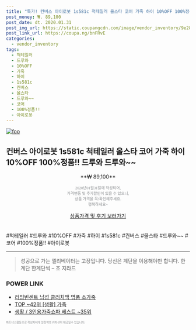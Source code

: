 ```yaml
--- 
title: "특가! 컨버스 아이로봇 1s581c 척테일러 올스타 코어 가죽 하이 10%OFF 100%정품!..." 
post_money: ₩. 89,100 
post_date: dt. 2020.01.31 
post_img_url: https://static.coupangcdn.com/image/vendor_inventory/9e28/fa48dadeb48a7ac083ecae89567c264fc7a18e9dd8350ebd54cfbb5ea198.jpg 
post_link_url: https://coupa.ng/bnFRvE 
categories: 
  - vendor_inventory 
tags: 
  - 척테일러 
  - 드루와 
  - 10%OFF 
  - 가죽 
  - 하이 
  - 1s581c 
  - 컨버스 
  - 올스타 
  - 드루와~~ 
  - 코어 
  - 100%정품!! 
  - 아이로봇 
--- 
```

[![foo](https://static.coupangcdn.com/image/vendor_inventory/9e28/fa48dadeb48a7ac083ecae89567c264fc7a18e9dd8350ebd54cfbb5ea198.jpg)](https://coupa.ng/bnFRvE) 

## 컨버스 아이로봇 1s581c 척테일러 올스타 코어 가죽 하이 10%OFF 100%정품!! 드루와 드루와~~ 
<p style="text-align: center;">**₩ 89,100**</p> 
<p style="text-align: center;"><span style="color: #898c8f; font-family: Georgia,Times,serif; font-size: 0.75em;">2020년01월31일에 작성되어, <br>가격변동 및 추가할인이 있을 수 있으니,<br> 상품 가격을 꼭!확인해주세요.<br>행복하세요~</span> 
</p>	 
<div markdown="0" style="text-align: center;"><a href="https://coupa.ng/bnFRvE" class="btn btn--success">상품가격 및 후기 보러가기</a></div> 
<br><br> 
  #척테일러 #드루와 #10%OFF #가죽 #하이 #1s581c #컨버스 #올스타 #드루와~~ #코어 #100%정품!! #아이로봇 
<hr> 

> 성공으로 가는 엘리베이터는 고장입니다. 당신은 계단을 이용해야만 합니다. 한계단 한계단씩 – 조 지라드 


### POWER LINK

* <a href="https://blog.naver.com/fasyy4321/221786660511" target="_blank">러빙빈센트 남성 클러치백 명품 소가죽</a>
* <a href="https://blog.naver.com/an0733/221788357138" target="_blank"> TOP ~42위 [생활] 가죽</a>
* <a href="https://blog.naver.com/santokki14/221785411873" target="_blank">생활 / 3인용가죽쇼파 베스트 ~35위</a>

<span style="color: #898c8f; font-family: Georgia,Times,serif; font-size: 0.55em;">파트너스활동으로 작성자에게 일정액의 커미션이 제공될수 있습니다.</span> 
